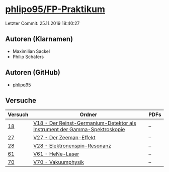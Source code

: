# [phlipo95/FP-Praktikum](https://github.com/phlipo95/FP-Praktikum)

Letzter Commit: 25.11.2019 18:40:27

## Autoren (Klarnamen)
- Maximilian Sackel
- Philip Schäfers

## Autoren (GitHub)
- [phlipo95](https://github.com/phlipo95)

## Versuche

|       Versuch        |                                                                                                          Ordner                                                                                                           |PDFs|
|----------------------|---------------------------------------------------------------------------------------------------------------------------------------------------------------------------------------------------------------------------|----|
|[18](../../versuch/18)|[V18 - Der Reinst-Germanium-Detektor als Instrument der Gamma-Spektroskopie](https://github.com/phlipo95/FP-Praktikum/tree/master/V18%20-%20Der%20Reinst-Germanium-Detektor%20als%20Instrument%20der%20Gamma-Spektroskopie)|–   |
|[27](../../versuch/27)|[V27 - Der Zeeman-Effekt](https://github.com/phlipo95/FP-Praktikum/tree/master/V27%20-%20Der%20Zeeman-Effekt)                                                                                                              |–   |
|[28](../../versuch/28)|[V28 - Elektronenspin-Resonanz](https://github.com/phlipo95/FP-Praktikum/tree/master/V28%20-%20Elektronenspin-Resonanz)                                                                                                    |–   |
|[61](../../versuch/61)|[V61 - HeNe-Laser](https://github.com/phlipo95/FP-Praktikum/tree/master/V61%20-%20HeNe-Laser)                                                                                                                              |–   |
|[70](../../versuch/70)|[V70 - Vakuumphysik](https://github.com/phlipo95/FP-Praktikum/tree/master/V70%20-%20Vakuumphysik)                                                                                                                          |–   |
